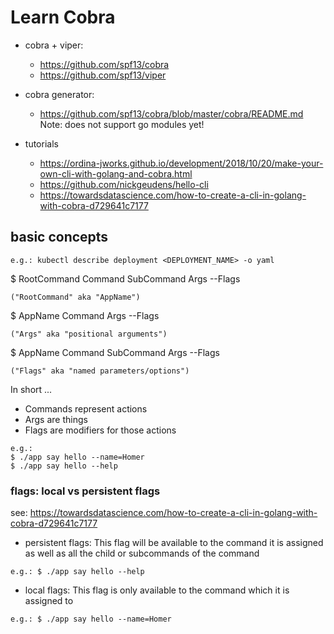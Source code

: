 # Learn Cobra

- cobra + viper:
    - https://github.com/spf13/cobra
    - https://github.com/spf13/viper
    
- cobra generator:
    - https://github.com/spf13/cobra/blob/master/cobra/README.md 
    Note: does not support go modules yet!   
    
- tutorials
    - https://ordina-jworks.github.io/development/2018/10/20/make-your-own-cli-with-golang-and-cobra.html
    - https://github.com/nickgeudens/hello-cli
    - https://towardsdatascience.com/how-to-create-a-cli-in-golang-with-cobra-d729641c7177

## basic concepts

```
e.g.: kubectl describe deployment <DEPLOYMENT_NAME> -o yaml
```

$ RootCommand Command SubCommand Args --Flags

    ("RootCommand" aka "AppName")

$ AppName Command Args --Flags 
    
    ("Args" aka "positional arguments")

$ AppName Command SubCommand Args --Flags 

    ("Flags" aka "named parameters/options")
    
In short ...
- Commands represent actions
- Args are things
- Flags are modifiers for those actions
    
````
e.g.: 
$ ./app say hello --name=Homer
$ ./app say hello --help
````

### flags: local vs persistent flags
see: https://towardsdatascience.com/how-to-create-a-cli-in-golang-with-cobra-d729641c7177

- persistent flags: This flag will be available to the command it is assigned as well as all the child or subcommands of the command
````
e.g.: $ ./app say hello --help
````

- local flags: This flag is only available to the command which it is assigned to
````
e.g.: $ ./app say hello --name=Homer
````

